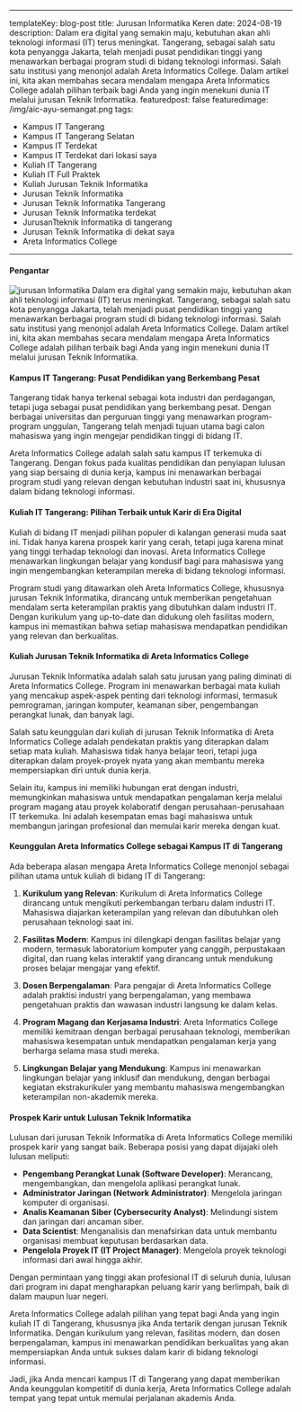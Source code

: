 ---
templateKey: blog-post
title: Jurusan Informatika Keren
date: 2024-08-19
description: Dalam era digital yang semakin maju, kebutuhan akan ahli teknologi informasi (IT) terus meningkat. Tangerang, sebagai salah satu kota penyangga Jakarta, telah menjadi pusat pendidikan tinggi yang menawarkan berbagai program studi di bidang teknologi informasi. Salah satu institusi yang menonjol adalah Areta Informatics College. Dalam artikel ini, kita akan membahas secara mendalam mengapa Areta Informatics College adalah pilihan terbaik bagi Anda yang ingin menekuni dunia IT melalui jurusan Teknik Informatika.
featuredpost: false
featuredimage: /img/aic-ayu-semangat.png
tags:
  - Kampus IT Tangerang
  - Kampus IT Tangerang Selatan
  - Kampus IT Terdekat
  - Kampus IT Terdekat dari lokasi saya
  - Kuliah IT Tangerang
  - Kuliah IT Full Praktek
  - Kuliah Jurusan Teknik Informatika
  - Jurusan Teknik Informatika
  - Jurusan Teknik Informatika Tangerang
  - Jurusan Teknik Informatika terdekat
  - JurusanTteknik Informatika di tangerang
  - Jurusan Teknik Informatika di dekat saya
  - Areta Informatics College
  ---

#### Pengantar

![jurusan Informatika](/img/aic-ayu-semangat.png "Jurusan Informatika")
Dalam era digital yang semakin maju, kebutuhan akan ahli teknologi informasi (IT) terus meningkat. Tangerang, sebagai salah satu kota penyangga Jakarta, telah menjadi pusat pendidikan tinggi yang menawarkan berbagai program studi di bidang teknologi informasi. Salah satu institusi yang menonjol adalah Areta Informatics College. Dalam artikel ini, kita akan membahas secara mendalam mengapa Areta Informatics College adalah pilihan terbaik bagi Anda yang ingin menekuni dunia IT melalui jurusan Teknik Informatika. 

#### Kampus IT Tangerang: Pusat Pendidikan yang Berkembang Pesat

Tangerang tidak hanya terkenal sebagai kota industri dan perdagangan, tetapi juga sebagai pusat pendidikan yang berkembang pesat. Dengan berbagai universitas dan perguruan tinggi yang menawarkan program-program unggulan, Tangerang telah menjadi tujuan utama bagi calon mahasiswa yang ingin mengejar pendidikan tinggi di bidang IT.

Areta Informatics College adalah salah satu kampus IT terkemuka di Tangerang. Dengan fokus pada kualitas pendidikan dan penyiapan lulusan yang siap bersaing di dunia kerja, kampus ini menawarkan berbagai program studi yang relevan dengan kebutuhan industri saat ini, khususnya dalam bidang teknologi informasi.

#### Kuliah IT Tangerang: Pilihan Terbaik untuk Karir di Era Digital

Kuliah di bidang IT menjadi pilihan populer di kalangan generasi muda saat ini. Tidak hanya karena prospek karir yang cerah, tetapi juga karena minat yang tinggi terhadap teknologi dan inovasi. Areta Informatics College menawarkan lingkungan belajar yang kondusif bagi para mahasiswa yang ingin mengembangkan keterampilan mereka di bidang teknologi informasi.

Program studi yang ditawarkan oleh Areta Informatics College, khususnya jurusan Teknik Informatika, dirancang untuk memberikan pengetahuan mendalam serta keterampilan praktis yang dibutuhkan dalam industri IT. Dengan kurikulum yang up-to-date dan didukung oleh fasilitas modern, kampus ini memastikan bahwa setiap mahasiswa mendapatkan pendidikan yang relevan dan berkualitas.

#### Kuliah Jurusan Teknik Informatika di Areta Informatics College

Jurusan Teknik Informatika adalah salah satu jurusan yang paling diminati di Areta Informatics College. Program ini menawarkan berbagai mata kuliah yang mencakup aspek-aspek penting dari teknologi informasi, termasuk pemrograman, jaringan komputer, keamanan siber, pengembangan perangkat lunak, dan banyak lagi.

Salah satu keunggulan dari kuliah di jurusan Teknik Informatika di Areta Informatics College adalah pendekatan praktis yang diterapkan dalam setiap mata kuliah. Mahasiswa tidak hanya belajar teori, tetapi juga diterapkan dalam proyek-proyek nyata yang akan membantu mereka mempersiapkan diri untuk dunia kerja. 

Selain itu, kampus ini memiliki hubungan erat dengan industri, memungkinkan mahasiswa untuk mendapatkan pengalaman kerja melalui program magang atau proyek kolaboratif dengan perusahaan-perusahaan IT terkemuka. Ini adalah kesempatan emas bagi mahasiswa untuk membangun jaringan profesional dan memulai karir mereka dengan kuat.

#### Keunggulan Areta Informatics College sebagai Kampus IT di Tangerang

Ada beberapa alasan mengapa Areta Informatics College menonjol sebagai pilihan utama untuk kuliah di bidang IT di Tangerang:

1. **Kurikulum yang Relevan**: Kurikulum di Areta Informatics College dirancang untuk mengikuti perkembangan terbaru dalam industri IT. Mahasiswa diajarkan keterampilan yang relevan dan dibutuhkan oleh perusahaan teknologi saat ini.

2. **Fasilitas Modern**: Kampus ini dilengkapi dengan fasilitas belajar yang modern, termasuk laboratorium komputer yang canggih, perpustakaan digital, dan ruang kelas interaktif yang dirancang untuk mendukung proses belajar mengajar yang efektif.

3. **Dosen Berpengalaman**: Para pengajar di Areta Informatics College adalah praktisi industri yang berpengalaman, yang membawa pengetahuan praktis dan wawasan industri langsung ke dalam kelas.

4. **Program Magang dan Kerjasama Industri**: Areta Informatics College memiliki kemitraan dengan berbagai perusahaan teknologi, memberikan mahasiswa kesempatan untuk mendapatkan pengalaman kerja yang berharga selama masa studi mereka.

5. **Lingkungan Belajar yang Mendukung**: Kampus ini menawarkan lingkungan belajar yang inklusif dan mendukung, dengan berbagai kegiatan ekstrakurikuler yang membantu mahasiswa mengembangkan keterampilan non-akademik mereka.

#### Prospek Karir untuk Lulusan Teknik Informatika

Lulusan dari jurusan Teknik Informatika di Areta Informatics College memiliki prospek karir yang sangat baik. Beberapa posisi yang dapat dijajaki oleh lulusan meliputi:

- **Pengembang Perangkat Lunak (Software Developer)**: Merancang, mengembangkan, dan mengelola aplikasi perangkat lunak.
- **Administrator Jaringan (Network Administrator)**: Mengelola jaringan komputer di organisasi.
- **Analis Keamanan Siber (Cybersecurity Analyst)**: Melindungi sistem dan jaringan dari ancaman siber.
- **Data Scientist**: Menganalisis dan menafsirkan data untuk membantu organisasi membuat keputusan berdasarkan data.
- **Pengelola Proyek IT (IT Project Manager)**: Mengelola proyek teknologi informasi dari awal hingga akhir.

Dengan permintaan yang tinggi akan profesional IT di seluruh dunia, lulusan dari program ini dapat mengharapkan peluang karir yang berlimpah, baik di dalam maupun luar negeri.

Areta Informatics College adalah pilihan yang tepat bagi Anda yang ingin kuliah IT di Tangerang, khususnya jika Anda tertarik dengan jurusan Teknik Informatika. Dengan kurikulum yang relevan, fasilitas modern, dan dosen berpengalaman, kampus ini menawarkan pendidikan berkualitas yang akan mempersiapkan Anda untuk sukses dalam karir di bidang teknologi informasi.

Jadi, jika Anda mencari kampus IT di Tangerang yang dapat memberikan Anda keunggulan kompetitif di dunia kerja, Areta Informatics College adalah tempat yang tepat untuk memulai perjalanan akademis Anda.